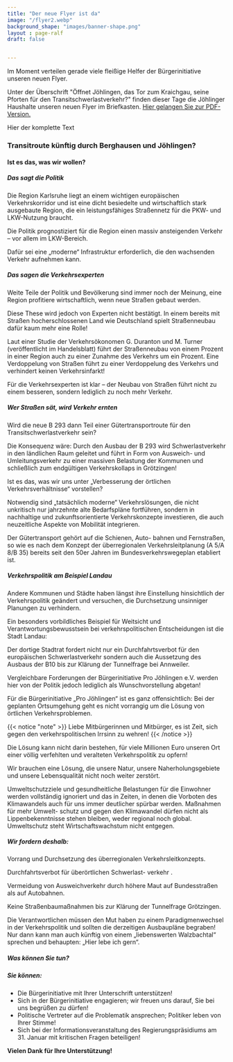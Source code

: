 ```yaml
---
title: "Der neue Flyer ist da"
image: "/flyer2.webp"
background_shape: "images/banner-shape.png"
layout : page-ralf
draft: false


---
```


Im Moment verteilen gerade viele fleißige Helfer der Bürgerinitiative unseren neuen Flyer.

Unter der Überschrift "Öffnet Jöhlingen, das Tor zum Kraichgau, seine Pforten für den Transitschwerlastverkehr?" finden dieser Tage die Jöhlinger Haushalte unseren neuen Flyer im Briefkasten. 
[Hier gelangen Sie zur PDF-Version.](/flyer2.pdf)

Hier der komplette Text

### Transitroute künftig durch Berghausen und Jöhlingen?
#### Ist es das, was wir wollen?
##### Das sagt die Politik

Die Region Karlsruhe liegt an einem wichtigen europäischen Verkehrskorridor und ist eine dicht besiedelte und wirtschaftlich stark ausgebaute Region, die ein leistungsfähiges Straßennetz für die PKW- und LKW-Nutzung braucht.

Die Politik prognostiziert für die Region einen massiv ansteigenden Verkehr – vor allem im LKW-Bereich.

Dafür sei eine „moderne“ Infrastruktur erforderlich, die den wachsenden Verkehr aufnehmen kann.

##### Das sagen die Verkehrsexperten

Weite Teile der Politik und Bevölkerung sind immer noch der Meinung, eine Region profitiere wirtschaftlich, wenn neue Straßen gebaut werden.

Diese These wird jedoch von Experten nicht bestätigt. In einem bereits mit Straßen hocherschlossenen Land wie Deutschland spielt Straßenneubau dafür kaum mehr eine Rolle!

Laut einer Studie der Verkehrsökonomen G. Duranton und M. Turner (veröffentlicht im Handelsblatt) führt der Straßenneubau von einem Prozent in einer Region auch zu einer Zunahme des Verkehrs um ein Prozent. Eine Verdoppelung von Straßen führt zu einer Verdoppelung des Verkehrs und verhindert keinen Verkehrsinfarkt!

Für die Verkehrsexperten ist klar – der Neubau von Straßen führt nicht zu einem besseren, sondern lediglich zu noch mehr Verkehr.

##### Wer Straßen sät, wird Verkehr ernten

Wird die neue B 293 dann Teil einer Gütertransportroute für den Transitschwerlastverkehr sein?

Die Konsequenz wäre: Durch den Ausbau der B 293 wird Schwerlastverkehr in den ländlichen Raum geleitet und führt in Form von Ausweich- und Umleitungsverkehr zu einer massiven Belastung der Kommunen und schließlich zum endgültigen Verkehrskollaps in Grötzingen!

Ist es das, was wir uns unter „Verbesserung der örtlichen Verkehrsverhältnisse“ vorstellen?

Notwendig sind „tatsächlich moderne“ Verkehrslösungen, die nicht unkritisch nur jahrzehnte alte Bedarfspläne fortführen, sondern in nachhaltige und zukunftsorientierte Verkehrskonzepte investieren, die auch neuzeitliche Aspekte von Mobilität integrieren.

Der Gütertransport gehört auf die Schienen, Auto- bahnen und Fernstraßen, so wie es nach dem Konzept der überregionalen Verkehrsleitplanung (A 5/A 8/B 35) bereits seit den 50er Jahren im Bundesverkehrswegeplan etabliert ist.

##### Verkehrspolitik am Beispiel Landau

Andere Kommunen und Städte haben längst ihre Einstellung hinsichtlich der Verkehrspolitik geändert und versuchen, die Durchsetzung unsinniger Planungen zu verhindern.

Ein besonders vorbildliches Beispiel für Weitsicht und Verantwortungsbewusstsein bei verkehrspolitischen Entscheidungen ist die Stadt Landau:

Der dortige Stadtrat fordert nicht nur ein Durchfahrtsverbot für den europäischen Schwerlastverkehr sondern auch die Aussetzung des Ausbaus der B10 bis zur Klärung der Tunnelfrage bei Annweiler.

Vergleichbare Forderungen der Bürgerinitiative Pro Jöhlingen e.V. werden hier von der Politik jedoch lediglich als Wunschvorstellung abgetan!

Für die Bürgerinitiative „Pro Jöhlingen“ ist es ganz offensichtlich: Bei der geplanten Ortsumgehung geht es nicht vorrangig um die Lösung von örtlichen Verkehrsproblemen.

{{< notice "note" >}}
Liebe Mitbürgerinnen und Mitbürger, es ist Zeit, sich gegen den verkehrspolitischen Irrsinn zu wehren!
{{< /notice >}}

Die Lösung kann nicht darin bestehen, für viele Millionen Euro unseren Ort einer völlig verfehlten und veralteten Verkehrspolitik zu opfern!

Wir brauchen eine Lösung, die unsere Natur, unsere Naherholungsgebiete und unsere Lebensqualität nicht noch weiter zerstört.

Umweltschutzziele und gesundheitliche Belastungen für die Einwohner werden vollständig ignoriert und das in Zeiten, in denen die Vorboten des Klimawandels auch für uns immer deutlicher spürbar werden. Maßnahmen für mehr Umwelt- schutz und gegen den Klimawandel dürfen nicht als Lippenbekenntnisse stehen bleiben, weder regional noch global. Umweltschutz steht Wirtschaftswachstum nicht entgegen.

##### Wir fordern deshalb:

Vorrang und Durchsetzung des überregionalen Verkehrsleitkonzepts.

Durchfahrtsverbot für überörtlichen Schwerlast- verkehr .

Vermeidung von Ausweichverkehr durch höhere Maut auf Bundesstraßen als auf Autobahnen.

Keine Straßenbaumaßnahmen bis zur Klärung der Tunnelfrage Grötzingen.

Die Verantwortlichen müssen den Mut haben zu einem Paradigmenwechsel in der Verkehrspolitik und sollten die derzeitigen Ausbaupläne begraben! Nur dann kann man auch künftig von einem „liebenswerten Walzbachtal“ sprechen und behaupten: „Hier lebe ich gern“.

##### Was können Sie tun?
##### Sie können:

* Die Bürgerinitiative mit Ihrer Unterschrift unterstützen!
* Sich in der Bürgerinitiative engagieren; wir freuen uns darauf, Sie bei uns begrüßen zu dürfen!
* Politische Vertreter auf die Problematik ansprechen; Politiker leben von Ihrer Stimme!
* Sich bei der Informationsveranstaltung des Regierungspräsidiums am 31. Januar mit kritischen Fragen beteiligen! 

**Vielen Dank für Ihre Unterstützung!**